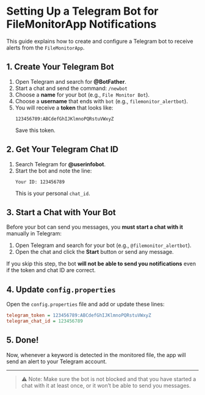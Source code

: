 # Setting Up a Telegram Bot for FileMonitorApp Notifications

This guide explains how to create and configure a Telegram bot to receive alerts from the `FileMonitorApp`.

## 1. Create Your Telegram Bot

1. Open Telegram and search for **@BotFather**.
2. Start a chat and send the command: `/newbot`
3. Choose a **name** for your bot (e.g., `File Monitor Bot`).
4. Choose a **username** that ends with `bot` (e.g., `filemonitor_alertbot`).
5. You will receive a **token** that looks like:
   ```
   123456789:ABCdefGhIJKlmnoPQRstuVWxyZ
   ```
   Save this token.

## 2. Get Your Telegram Chat ID

1. Search Telegram for **@userinfobot**.
2. Start the bot and note the line:
   ```
   Your ID: 123456789
   ```
   This is your personal `chat_id`.

## 3. Start a Chat with Your Bot

Before your bot can send you messages, you **must start a chat with it** manually in Telegram:

1. Open Telegram and search for your bot (e.g., `@filemonitor_alertbot`).
2. Open the chat and click the **Start** button or send any message.

If you skip this step, the bot **will not be able to send you notifications** even if the token and chat ID are correct.

## 4. Update `config.properties`

Open the `config.properties` file and add or update these lines:
```ini
telegram_token = 123456789:ABCdefGhIJKlmnoPQRstuVWxyZ
telegram_chat_id = 123456789
```

## 5. Done!

Now, whenever a keyword is detected in the monitored file, the app will send an alert to your Telegram account.

---

> ⚠️ Note: Make sure the bot is not blocked and that you have started a chat with it at least once, or it won’t be able to send you messages.